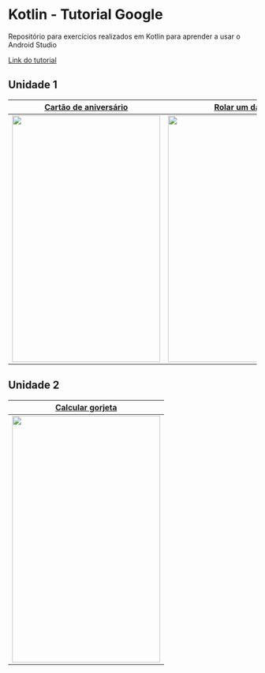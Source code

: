 # Kotlin - Tutorial Google
Repositório para exercícios realizados em Kotlin para aprender a usar o Android Studio

[Link do tutorial](https://developer.android.com/courses/android-basics-kotlin/unit-1)

## Unidade 1

| [Cartão de aniversário](https://github.com/PauloUbirajara/Kotlin-Google-Tutorial/tree/happy-birthday) | [Rolar um dado](https://github.com/PauloUbirajara/Kotlin-Google-Tutorial/tree/dice-roller) | [Fluxo de limonada](https://github.com/PauloUbirajara/Kotlin-Google-Tutorial/tree/lemonade-app) |
| --------------------- | --------------------- | --------------------- |
| <img src='https://developer.android.com/codelabs/basic-android-kotlin-training-birthday-card-app-image/img/333722b4453bd0fe.png?authuser=1' width=300 height=500 /> | <img src='https://developer.android.com/codelabs/basic-android-kotlin-training-dice-roller-images/img/c7f0d42525da7431.png?authuser=1' width=300 height=500 /> | <img src='https://developer.android.com/codelabs/basic-android-kotlin-training-project-lemonade/img/846dd7e1b8c230c.png?authuser=1' width=300 height=500 /> |


## Unidade 2

| [Calcular gorjeta](https://github.com/PauloUbirajara/Kotlin-Google-Tutorial/tree/tip-calculator) |
| --------------------- |
| <img src='https://developer.android.com/codelabs/basic-android-kotlin-training-tip-calculator/img/966018df4a149822.png?authuser=1' width=300 height=500 /> |

